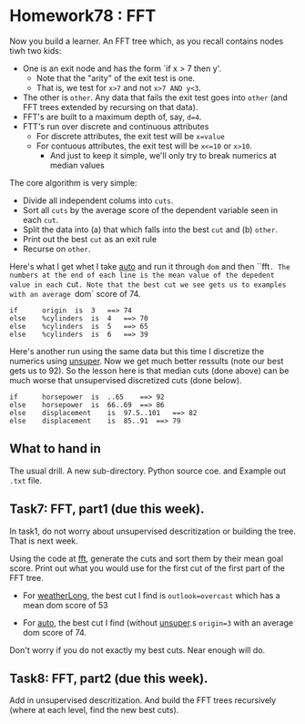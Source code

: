 # Homework78 : FFT

Now you build a learner. An FFT tree which, as you recall contains
nodes tiwh two kids:

- One is an exit node and has the form `if x > 7 then y'. 
     - Note that the "arity" of the exit test is one.
     - That is, we test for `x>7` and not `x>7 AND y<3`.
- The other is `other`. Any data that fails the exit test goes into `other`
  (and FFT trees extended by recursing on that data).
- FFT's are  built to a maximum depth of, say, `d=4`.
- FTT's run over discrete and continuous attributes
     - For discrete attributes, the exit test will be `x=value`
     - For contuous attributes, the exit test will be `x<=10` or `x>10`.
          - And just to keep it simple, we'll only try to break numerics at median values

The core algorithm is very simple:

- Divide all independent colums into `cuts`.
- Sort all `cuts` by the average score of the dependent variable seen in each `cut`.
- Split the data into (a) that which falls into the best `cut` and (b) `other`.
- Print out the best `cut` as an exit rule
- Recurse on `other`.

Here's what I get whet I take
[auto](https://raw.githubusercontent.com/timm/lean/master/data/auto.csv) and run it through
`dom` and then ``fft`. The numbers at the end of each line is the mean value of the depedent
value in each `cut`. Note that the best cut we see gets us to examples with an average
`dom` score of 74.

```
if   	origin	is	3	==>	74
else	%cylinders	is	4	==>	70
else	%cylinders	is	5	==>	65
else	%cylinders	is	6	==>	39
```

Here's another run using the same data but this time I discretize the numerics using
[unsuper](https://menzies.us/lean/unsuper.lua). Now we get much better ressults
(note our best gets us to 92). So the lesson here is that median cuts (done above)
can be much worse that unsupervised discretized cuts (done below).


```
if   	horsepower	is	..65	==>	92
else	horsepower	is	66..69	==>	86
else	displacement	is	97.5..101	==>	82
else	displacement	is	85..91	==>	79
```

## What to hand in

The usual drill. A new sub-directory. Python source coe. and Example out `.txt` file.

## Task7:  FFT, part1 (due this week).

In task1, do not worry about unsupervised descritization or building the tree. That
is next week.

Using the code at 
[fft](https://menzies.us/lean/fft.lua), generate the cuts and sort them by their
mean goal score. Print out what you would use for the first cut of the first part
of the FFT tree.

- For 
[weatherLong](https://raw.githubusercontent.com/timm/lean/master/data/weatherLong.csv), the
best cut I find is `outlook=overcast` which has a mean dom score of 53

- For 
[auto](https://raw.githubusercontent.com/timm/lean/master/data/auto.csv), the
best cut I find (without
[unsuper](https://menzies.us/lean/unsuper.lua).s `origin=3` with an average dom score of 74.

Don't worry if you do not exactly 
my best cuts. Near enough will do.

## Task8:  FFT, part2 (due this week).

Add in unsupervised descritization. And build the FFT trees recursively (where at each
level, find the new best cuts).


